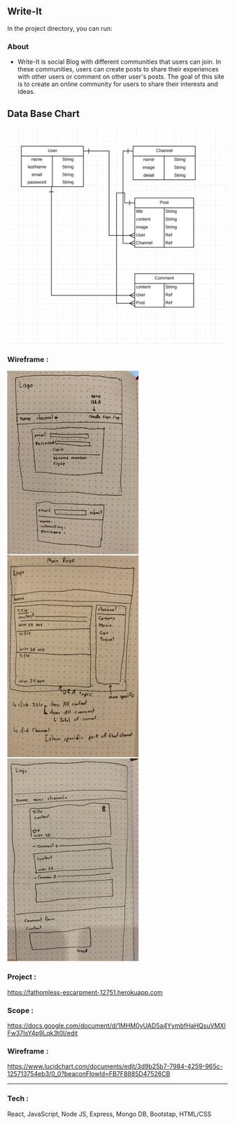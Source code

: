 ## Write-It

In the project directory, you can run:

### About 
- Write-It is social Blog with different communities that users can join. In these communities, users can create posts to share their experiences with other users or comment on other user's posts. The goal of this site is to create an online community for users to share their interests and ideas.

## Data Base Chart
<img src="public/image/erd.png" width=600 height=auto>

### Wireframe :
<img src="public/image/auth.png" width=300 height=auto>
<img src="public/image/landing.png" width=300 height=auto>
<img src="public/image/post.png" width=300 height=auto>

### Project :
https://fathomless-escarpment-12751.herokuapp.com
### Scope : 
https://docs.google.com/document/d/1MHM0yUAD5a4YymbfHaHQsuVMXIFw37IsY4p9Lqk3t0I/edit
### Wireframe : 
https://www.lucidchart.com/documents/edit/3d9b25b7-7984-4259-965c-125713754eb3/0_0?beaconFlowId=FB7F8885D47526CB

---
### Tech :
React, JavaScript, Node JS, Express, Mongo DB, Bootstap, HTML/CSS
